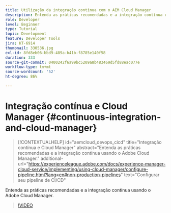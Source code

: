 ```yaml
---
title: Utilização da integração contínua com o AEM Cloud Manager
description: Entenda as práticas recomendadas e a integração contínua usando o Adobe Cloud Manager.
role: Developer
level: Beginner
type: Tutorial
topic: Development
feature: Developer Tools
jira: KT-6914
thumbnail: 330536.jpg
exl-id: 8fd8eb06-bbd9-489a-b41b-f8785e140f58
duration: 333
source-git-commit: 0400242f6a99bc5209a8b483469d5fd88eac077e
workflow-type: tm+mt
source-wordcount: '52'
ht-degree: 86%

---
```


# Integração contínua e Cloud Manager {#continuous-integration-and-cloud-manager}

>[!CONTEXTUALHELP]
>id="aemcloud_devops_cicd"
>title="Integração contínua e Cloud Manager"
>abstract="Entenda as práticas recomendadas e a integração contínua usando o Adobe Cloud Manager."
>additional-url="https://experienceleague.adobe.com/docs/experience-manager-cloud-service/implementing/using-cloud-manager/configure-pipeline.html?lang=en#non-production-pipelines" text="Configurar seu pipeline de CI/CD"

Entenda as práticas recomendadas e a integração contínua usando o Adobe Cloud Manager.

>[!VIDEO](https://video.tv.adobe.com/v/330536?quality=12&learn=on)
